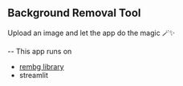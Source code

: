 ## Background Removal Tool

Upload an image and let the app do the magic 🪄✨


-- This app runs on
- [rembg library](https://github.com/danielgatis/rembg)
- streamlit